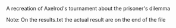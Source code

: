A recreation of Axelrod's tournament about the prisoner's dilemma

Note: On the results.txt the actual result are on the end of the file

